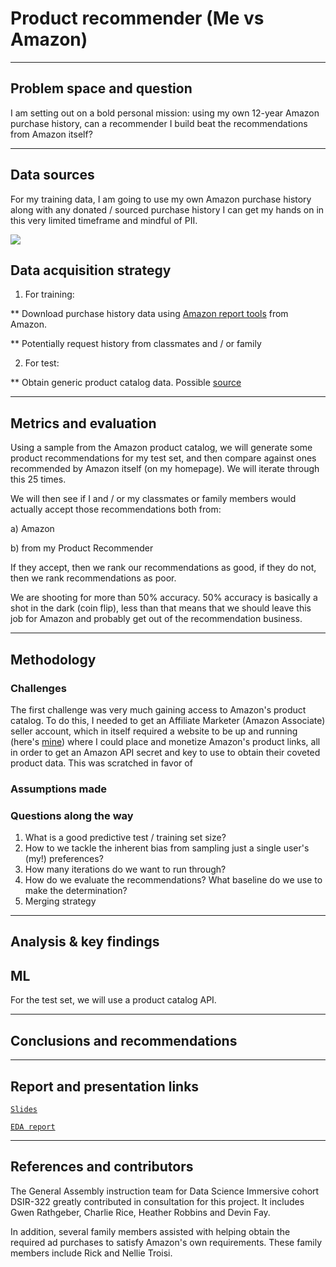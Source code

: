 # Product recommender (Me vs Amazon)

- - - 

## Problem space and question

I am setting out on a bold personal mission: using my own 12-year Amazon purchase history, can a recommender I build beat the recommendations from Amazon itself?

- - -
## Data sources

For my training data, I am going to use my own Amazon purchase history along with any donated / sourced purchase history I can get my hands on in this very limited timeframe and mindful of PII.

![](http://media.corporate-ir.net/media_files/IROL/17/176060/Oct18/Amazon%20logo.PNG)


## Data acquisition strategy

1. For training:

** Download purchase history data using [Amazon report tools](https://www.amazon.com/gp/b2b/reports) from Amazon.

** Potentially request history from classmates and / or family


2. For test:

** Obtain generic product catalog data. Possible [source](https://data.world/promptcloud/amazon-product-listing-q2-2020/workspace/project-summary?agentid=promptcloud&datasetid=amazon-product-listing-q2-2020)

- - -
## Metrics and evaluation

Using a sample from the Amazon product catalog, we will generate some product recommendations for my test set, and then compare against ones recommended by Amazon itself (on my homepage). We will iterate through this 25 times.

We will then see if I and / or my classmates or family members would actually accept those recommendations both from:

a) Amazon

b) from my Product Recommender

If they accept, then we rank our recommendations as good, if they do not, then we rank recommendations as poor.

We are shooting for more than 50% accuracy. 50% accuracy is basically a shot in the dark (coin flip), less than that means that we should leave this job for Amazon and probably get out of the recommendation business.

- - - 
## Methodology


### Challenges

The first challenge was very much gaining access to Amazon's product catalog. To do this, I needed to get an Affiliate Marketer (Amazon Associate) seller account, which in itself required a website to be up and running (here's [mine](https://productincubator.co/)) where I could place and monetize Amazon's product links, all in order to get an Amazon API secret and key to use to obtain their coveted product data. This was scratched in favor of 


### Assumptions made


### Questions along the way

1. What is a good predictive test / training set size?
2. How to we tackle the inherent bias from sampling just a single user's (my!) preferences?
3. How many iterations do we want to run through?
4. How do we evaluate the recommendations? What baseline do we use to make the determination?
5. Merging strategy


- - -
## Analysis & key findings



## ML

For the test set, we will use a product catalog API.

- - - 

## Conclusions and recommendations


- - -
## Report and presentation links

[`Slides`](https://docs.google.com/presentation/d/16-24og3wl4MC0OUlwuakeZuyuqF_WCxy1lFTB3g3K-8/edit?usp=sharing)

[`EDA report`](./code/Amazon-order-history-EDA.ipynb)

- - -
## References and contributors

The General Assembly instruction team for Data Science Immersive cohort DSIR-322 greatly contributed in consultation for this project. It includes Gwen Rathgeber, Charlie Rice, Heather Robbins and Devin Fay.

In addition, several family members assisted with helping obtain the required ad purchases to satisfy Amazon's own requirements. These family members include Rick and Nellie Troisi.
